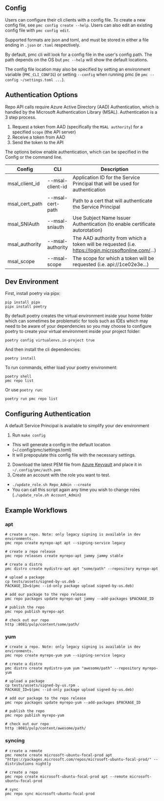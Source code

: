## Config

Users can configure their cli clients with a config file. To create a new config file, see `pmc
config create --help`. Users can also edit an existing config file with `pmc config edit`.

Supported formats are json and toml, and must be stored in either a file ending in `.json` or
`.toml` respectively.

By default, pmc cli will look for a config file in the user's config path. The path depends on the
OS but `pmc --help` will show the default locations.

The config file location may also be specified by setting an environment variable (`PMC_CLI_CONFIG`)
or setting `--config` when running pmc (ie `pmc --config ~/settings.toml ...`).

## Authentication Options
Repo API calls require Azure Active Directory (AAD) Authentication, which is handled by the Microsoft Authentication Library (MSAL).
Authentication is a 3 step process.
1. Request a token from AAD (specifically the `MSAL authority`) for a specified `scope` (the API server)
2. Receive a token from AAD
3. Send the token to the API

The options below enable authentication, which can be specified in the Config or the command line.

Config        | CLI            | Description
--------------|----------------|-------------------
msal_client_id|--msal-client-id| Application ID for the Service Principal that will be used for authentication
msal_cert_path|--msal-cert-path| Path to a cert that will authenticate the Service Principal
msal_SNIAuth  |--msal-sniauth  | Use Subject Name Issuer Authentication (to enable certificate autorotation)
msal_authority|--msal-authority| The AAD authority from which a token will be requested (i.e. https://login.microsoftonline.com/...)
msal_scope    |--msal-scope    | The scope for which a token will be requested (i.e. api://1ce02e3e...)


## Dev Environment

First, install poetry via pipx:

```
pip install pipx
pipx install poetry
```

By default poetry creates the virtual environment inside your home folder which can sometimes be
problematic for tools such as IDEs which may need to be aware of your dependencies so you may choose
to configure poetry to create your virtual environment inside your project folder:

```
poetry config virtualenvs.in-project true
```

And then install the cli dependencies:

```
poetry install
```

To run commands, either load your poetry environment:

```
poetry shell
pmc repo list
```

Or use `poetry run`:

```
poetry run pmc repo list
```

## Configuring Authentication
A default Service Principal is available to simplify your dev environment
1. Run `make config`
  - This will generate a config in the default location (~/.config/pmc/settings.toml)
  - It will prepopulate this config file with the necessary settings.
2. Download the latest PEM file from [Azure Keyvault](https://ms.portal.azure.com/#@microsoft.onmicrosoft.com/asset/Microsoft_Azure_KeyVault/Certificate/https://mb-repotest.vault.azure.net/certificates/esrp-auth-test) and place it in `~/.config/pmc/auth.pem`
3. Create an account with the role you want to test.
  - `./update_role.sh Repo_Admin --create`
  - You can call this script again any time you wish to change roles (`./update_role.sh Account_Admin`)

## Example Workflows

### apt

```
# create a repo. Note: only legacy signing is available in dev environments.
pmc repo create myrepo-apt apt --signing-service legacy

# create a repo release
pmc repo releases create myrepo-apt jammy jammy stable

# create a distro
pmc distro create mydistro-apt apt "some/path" --repository myrepo-apt

# upload a package
cp tests/assets/signed-by-us.deb .
PACKAGE_ID=$(pmc --id-only package upload signed-by-us.deb)

# add our package to the repo release
pmc repo packages update myrepo-apt jammy --add-packages $PACKAGE_ID

# publish the repo
pmc repo publish myrepo-apt

# check out our repo
http :8081/pulp/content/some/path/
```

### yum

```
# create a repo. Note: only legacy signing is available in dev environments.
pmc repo create myrepo-yum yum --signing-service legacy

# create a distro
pmc distro create mydistro-yum yum "awesome/path" --repository myrepo-yum

# upload a package
cp tests/assets/signed-by-us.rpm .
PACKAGE_ID=$(pmc --id-only package upload signed-by-us.deb)

# add our package to the repo release
pmc repo packages update myrepo-yum --add-packages $PACKAGE_ID

# publish the repo
pmc repo publish myrepo-yum

# check out our repo
http :8081/pulp/content/awesome/path/
```

### syncing

```
# create a remote
pmc remote create microsoft-ubuntu-focal-prod apt "https://packages.microsoft.com/repos/microsoft-ubuntu-focal-prod/" --distributions nightly

# create a repo
pmc repo create microsoft-ubuntu-focal-prod apt --remote microsoft-ubuntu-focal-prod

# sync
pmc repo sync microsoft-ubuntu-focal-prod
```

